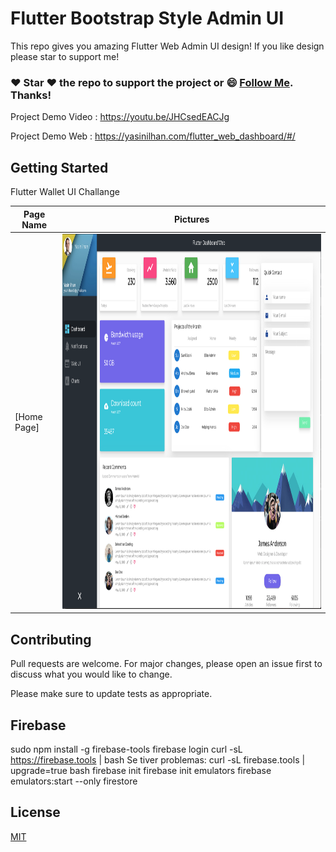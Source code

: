 # Flutter Bootstrap Style Admin UI

This repo gives you amazing Flutter Web Admin UI design! If you like design please star to support me!
  
### :heart: Star :heart: the repo to support the project or :smile: [Follow Me](https://github.com/kalismeras61). Thanks!

Project Demo Video : https://youtu.be/JHCsedEACJg

Project Demo Web : https://yasinilhan.com/flutter_web_dashboard/#/ 

## Getting Started
Flutter Wallet UI Challange
  
  Page Name | Pictures   
 --- | --- 
 [Home Page] | <img src="1.png" height= "600"/>
 
## Contributing
Pull requests are welcome. For major changes, please open an issue first to discuss what you would like to change.

Please make sure to update tests as appropriate.

## Firebase
sudo npm install -g firebase-tools
firebase login
curl -sL https://firebase.tools | bash
Se tiver problemas: curl -sL firebase.tools | upgrade=true bash
firebase init
firebase init emulators
firebase emulators:start --only firestore
## License
[MIT](https://opensource.org/licenses/MIT)

